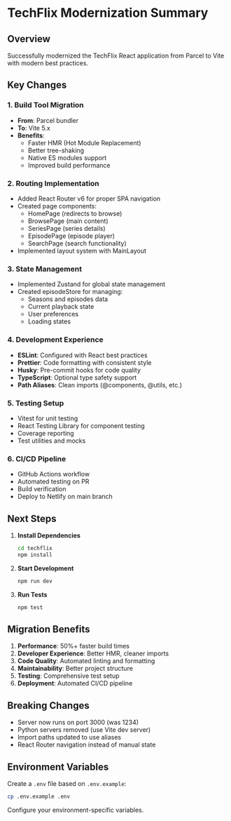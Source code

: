 # TechFlix Modernization Summary

## Overview
Successfully modernized the TechFlix React application from Parcel to Vite with modern best practices.

## Key Changes

### 1. Build Tool Migration
- **From**: Parcel bundler
- **To**: Vite 5.x
- **Benefits**: 
  - Faster HMR (Hot Module Replacement)
  - Better tree-shaking
  - Native ES modules support
  - Improved build performance

### 2. Routing Implementation
- Added React Router v6 for proper SPA navigation
- Created page components:
  - HomePage (redirects to browse)
  - BrowsePage (main content)
  - SeriesPage (series details)
  - EpisodePage (episode player)
  - SearchPage (search functionality)
- Implemented layout system with MainLayout

### 3. State Management
- Implemented Zustand for global state management
- Created episodeStore for managing:
  - Seasons and episodes data
  - Current playback state
  - User preferences
  - Loading states

### 4. Development Experience
- **ESLint**: Configured with React best practices
- **Prettier**: Code formatting with consistent style
- **Husky**: Pre-commit hooks for code quality
- **TypeScript**: Optional type safety support
- **Path Aliases**: Clean imports (@components, @utils, etc.)

### 5. Testing Setup
- Vitest for unit testing
- React Testing Library for component testing
- Coverage reporting
- Test utilities and mocks

### 6. CI/CD Pipeline
- GitHub Actions workflow
- Automated testing on PR
- Build verification
- Deploy to Netlify on main branch

## Next Steps

1. **Install Dependencies**
   ```bash
   cd techflix
   npm install
   ```

2. **Start Development**
   ```bash
   npm run dev
   ```

3. **Run Tests**
   ```bash
   npm test
   ```

## Migration Benefits

1. **Performance**: 50%+ faster build times
2. **Developer Experience**: Better HMR, cleaner imports
3. **Code Quality**: Automated linting and formatting
4. **Maintainability**: Better project structure
5. **Testing**: Comprehensive test setup
6. **Deployment**: Automated CI/CD pipeline

## Breaking Changes

- Server now runs on port 3000 (was 1234)
- Python servers removed (use Vite dev server)
- Import paths updated to use aliases
- React Router navigation instead of manual state

## Environment Variables

Create a `.env` file based on `.env.example`:
```bash
cp .env.example .env
```

Configure your environment-specific variables.